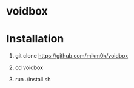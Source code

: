 # voidbox

   
   
   # Installation
1. git clone https://github.com/mikm0k/voidbox

2. cd voidbox

3. run ./install.sh
